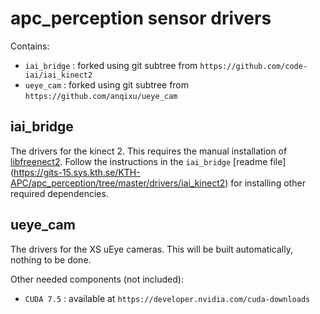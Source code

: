 apc_perception sensor drivers
=============================

Contains:

* `iai_bridge` : forked using git subtree from `https://github.com/code-iai/iai_kinect2`
* `ueye_cam` : forked using git subtree from `https://github.com/anqixu/ueye_cam`

 
## iai_bridge

The drivers for the kinect 2. This requires the manual installation of [libfreenect2](https://github.com/OpenKinect/libfreenect2). Follow the instructions in the `iai_bridge` [readme file] (https://gits-15.sys.kth.se/KTH-APC/apc_perception/tree/master/drivers/iai_kinect2) for installing other required dependencies. 

## ueye_cam

The drivers for the XS uEye cameras. This will be built automatically, nothing to be done. 

Other needed components (not included):
* `CUDA 7.5` : available at `https://developer.nvidia.com/cuda-downloads`
